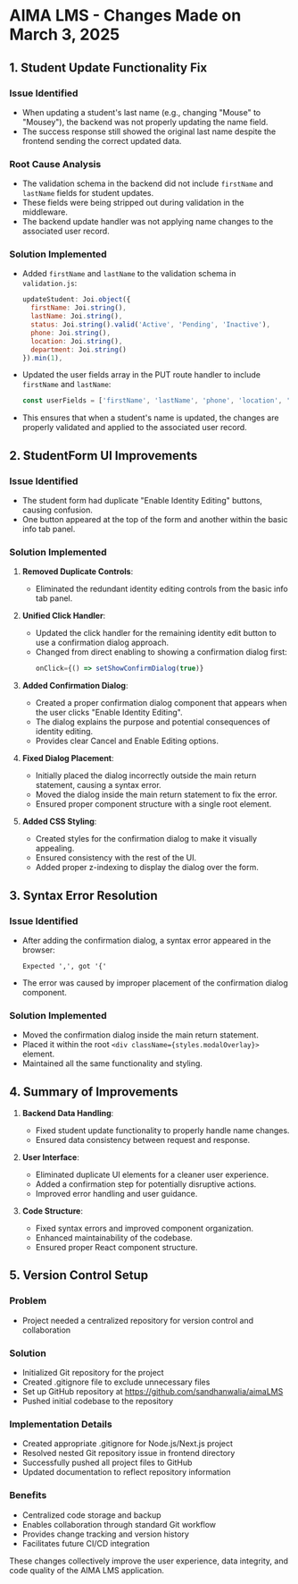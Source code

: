 # AIMA LMS - Changes Made on March 3, 2025

## 1. Student Update Functionality Fix

### Issue Identified
- When updating a student's last name (e.g., changing "Mouse" to "Mousey"), the backend was not properly updating the name field.
- The success response still showed the original last name despite the frontend sending the correct updated data.

### Root Cause Analysis
- The validation schema in the backend did not include `firstName` and `lastName` fields for student updates.
- These fields were being stripped out during validation in the middleware.
- The backend update handler was not applying name changes to the associated user record.

### Solution Implemented
- Added `firstName` and `lastName` to the validation schema in `validation.js`:
  ```javascript
  updateStudent: Joi.object({
    firstName: Joi.string(),
    lastName: Joi.string(),
    status: Joi.string().valid('Active', 'Pending', 'Inactive'),
    phone: Joi.string(),
    location: Joi.string(),
    department: Joi.string()
  }).min(1),
  ```

- Updated the user fields array in the PUT route handler to include `firstName` and `lastName`:
  ```javascript
  const userFields = ['firstName', 'lastName', 'phone', 'location', 'department'];
  ```

- This ensures that when a student's name is updated, the changes are properly validated and applied to the associated user record.

## 2. StudentForm UI Improvements

### Issue Identified
- The student form had duplicate "Enable Identity Editing" buttons, causing confusion.
- One button appeared at the top of the form and another within the basic info tab panel.

### Solution Implemented
1. **Removed Duplicate Controls**:
   - Eliminated the redundant identity editing controls from the basic info tab panel.

2. **Unified Click Handler**:
   - Updated the click handler for the remaining identity edit button to use a confirmation dialog approach.
   - Changed from direct enabling to showing a confirmation dialog first:
     ```jsx
     onClick={() => setShowConfirmDialog(true)}
     ```

3. **Added Confirmation Dialog**:
   - Created a proper confirmation dialog component that appears when the user clicks "Enable Identity Editing".
   - The dialog explains the purpose and potential consequences of identity editing.
   - Provides clear Cancel and Enable Editing options.

4. **Fixed Dialog Placement**:
   - Initially placed the dialog incorrectly outside the main return statement, causing a syntax error.
   - Moved the dialog inside the main return statement to fix the error.
   - Ensured proper component structure with a single root element.

5. **Added CSS Styling**:
   - Created styles for the confirmation dialog to make it visually appealing.
   - Ensured consistency with the rest of the UI.
   - Added proper z-indexing to display the dialog over the form.

## 3. Syntax Error Resolution

### Issue Identified
- After adding the confirmation dialog, a syntax error appeared in the browser:
  ```
  Expected ',', got '{'
  ```
- The error was caused by improper placement of the confirmation dialog component.

### Solution Implemented
- Moved the confirmation dialog inside the main return statement.
- Placed it within the root `<div className={styles.modalOverlay}>` element.
- Maintained all the same functionality and styling.

## 4. Summary of Improvements

1. **Backend Data Handling**:
   - Fixed student update functionality to properly handle name changes.
   - Ensured data consistency between request and response.

2. **User Interface**:
   - Eliminated duplicate UI elements for a cleaner user experience.
   - Added a confirmation step for potentially disruptive actions.
   - Improved error handling and user guidance.

3. **Code Structure**:
   - Fixed syntax errors and improved component organization.
   - Enhanced maintainability of the codebase.
   - Ensured proper React component structure.

## 5. Version Control Setup

### Problem
- Project needed a centralized repository for version control and collaboration

### Solution
- Initialized Git repository for the project
- Created .gitignore file to exclude unnecessary files
- Set up GitHub repository at https://github.com/sandhanwalia/aimaLMS
- Pushed initial codebase to the repository

### Implementation Details
- Created appropriate .gitignore for Node.js/Next.js project
- Resolved nested Git repository issue in frontend directory
- Successfully pushed all project files to GitHub
- Updated documentation to reflect repository information

### Benefits
- Centralized code storage and backup
- Enables collaboration through standard Git workflow
- Provides change tracking and version history
- Facilitates future CI/CD integration

These changes collectively improve the user experience, data integrity, and code quality of the AIMA LMS application.
